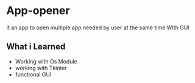 # App-opener
It an app to open multiple app needed by user at the same time 
WIth GUI


## What i Learned 
 * Working with Os Module
 * working with Tkinter
 * functional GUI 
